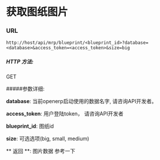 # 获取图纸图片

### URL

`http://host/api/mrp/blueprint/<blueprint_id>?database=<database>&access_token=<access_token>&size=big`

##### HTTP 方法:
GET

#####参数详细:

**database**: 当前openerp启动使用的数据名字, 请咨询API开发者。

**access_token**:  用户登陆token， 请咨询API开发者

**blueprint_id**: 图纸id

**size**: 可选选项(big, small, medium)

** 返回 **:
图片数据
参考一下

